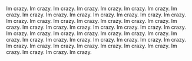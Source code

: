 Im crazy. Im crazy. Im crazy. Im crazy. Im crazy. Im crazy. Im crazy. Im crazy. Im crazy. Im crazy. Im crazy. Im crazy. Im crazy. Im crazy. Im crazy. Im crazy. Im crazy. Im crazy. Im crazy. Im crazy. Im crazy. Im crazy. Im crazy. Im crazy. Im crazy. Im crazy. Im crazy. Im crazy. Im crazy. Im crazy. Im crazy. Im crazy. Im crazy. Im crazy. Im crazy. Im crazy. Im crazy. Im crazy. Im crazy. Im crazy. Im crazy. Im crazy. Im crazy. Im crazy. Im crazy. Im crazy. Im crazy. Im crazy. Im crazy. Im crazy. Im crazy. Im crazy. Im crazy. Im crazy. Im crazy. Im crazy. 




